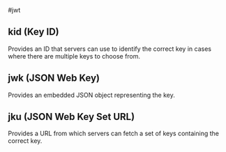 #jwt

## kid (Key ID)
Provides an ID that servers can use to identify the correct key in cases where there are multiple keys to choose from.

## jwk (JSON Web Key)
Provides an embedded JSON object representing the key.

## jku (JSON Web Key Set URL)
Provides a URL from which servers can fetch a set of keys containing the correct key.


